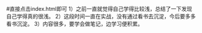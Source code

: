 #直接点击index.html即可
1）之前一直就觉得自己学得比较浅，总结了一下发现自己学得真的很浅。
2）这段时间一直在实战，没有通过看书去沉淀，今后要多多看书沉淀。
3）内容很多，要学会做笔记，边学习便积累。
